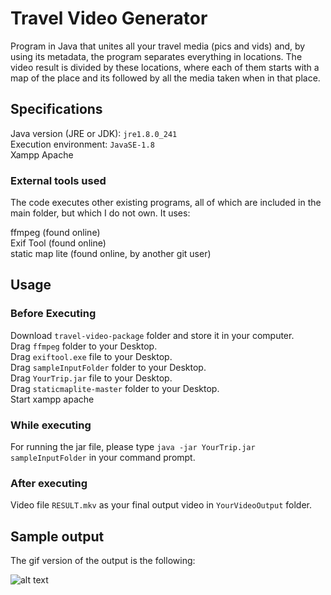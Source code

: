 # Travel Video Generator

Program in Java that unites all your travel media (pics and vids) and, by using its metadata, the program separates everything in locations. The video result is divided by these locations, where each of them starts with a map of the place and its followed by all the media taken when in that place.<br />

## Specifications

Java version (JRE or JDK): `jre1.8.0_241`<br />
Execution environment: `JavaSE-1.8`<br />
Xampp Apache <br />

### External tools used

The code executes other existing programs, all of which are included in the main folder, but which I do not own. It uses:<br />

ffmpeg (found online)<br />
Exif Tool (found online)<br />
static map lite (found online, by another git user)<br />

## Usage

### Before Executing

Download `travel-video-package` folder and store it in your computer.<br />
Drag `ffmpeg` folder to your Desktop.<br />
Drag `exiftool.exe` file to your Desktop.<br />
Drag `sampleInputFolder` folder to your Desktop.<br />
Drag `YourTrip.jar` file to your Desktop.<br />
Drag `staticmaplite-master` folder to your Desktop.<br />
Start xampp apache<br />

### While executing

For running the jar file, please type `java -jar YourTrip.jar sampleInputFolder` in your command prompt.<br />

### After executing

Video file `RESULT.mkv` as your final output video in `YourVideoOutput` folder.<br />

## Sample output
The gif version of the output is the following:<br />

![alt text](https://github.com/the-other-mariana/travel-video/blob/master/result-gifv.gif)<br />